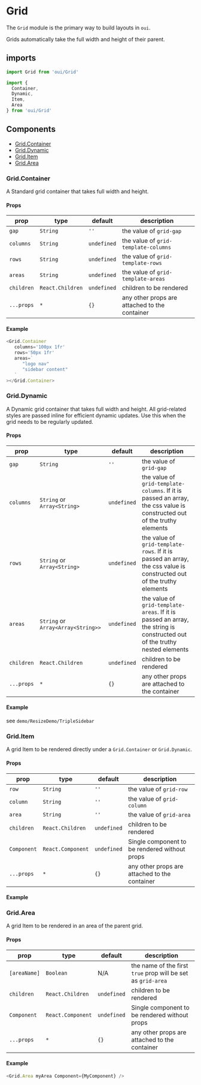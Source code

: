 # Grid

The `Grid` module is the primary way to build layouts in `oui`.

Grids automatically take the full width and height of their parent.

## imports
```js
import Grid from 'oui/Grid'

import {
  Container,
  Dynamic,
  Item,
  Area
} from 'oui/Grid'
```

## Components
- [Grid.Container](#gridcontainer)
- [Grid.Dynamic](#griddynamic)
- [Grid.Item](#griditem)
- [Grid.Area](#gridarea)

### Grid.Container

A Standard grid container that takes full width and height.

#### Props

|prop|type|default|description| 
|----|----|-------|-----------|
|`gap`|`String`|`''`|the value of `grid-gap`|
|`columns`|`String`|`undefined`|the value of `grid-template-columns`|
|`rows`|`String`|`undefined`|the value of `grid-template-rows`|
|`areas`|`String`|`undefined`|the value of `grid-template-areas`|
|`children`|`React.Children`|`undefined`|children to be rendered|
|`...props`|`*`|`{}`| any other props are attached to the container|

#### Example
```js
<Grid.Container
   columns='100px 1fr'
   rows='50px 1fr'
   areas=`
      "logo nav"
      "sidebar content"
   `
></Grid.Container>
```

### Grid.Dynamic

A Dynamic grid container that takes full width and height.
All grid-related styles are passed inline for efficient dynamic updates. Use this when the grid needs to be regularly updated.

#### Props

|prop|type|default|description| 
|----|----|-------|-----------|
|`gap`|`String`|`''`|the value of `grid-gap`|
|`columns`|`String` or `Array<String>`|`undefined`|the value of `grid-template-columns`. If it is passed an array, the css value is constructed out of the truthy elements|
|`rows`|`String` or `Array<String>`|`undefined`|the value of `grid-template-rows`. If it is passed an array, the css value is constructed out of the truthy elements|
|`areas`|`String` or `Array<Array<String>>`|`undefined`|the value of `grid-template-areas`. If it is passed an array, the string is constructed out of the truthy nested elements|
|`children`|`React.Children`|`undefined`|children to be rendered|
|`...props`|`*`|`{}`| any other props are attached to the container|

#### Example
see `demo/ResizeDemo/TripleSidebar`

### Grid.Item

A grid Item to be rendered directly under a `Grid.Container` or `Grid.Dynamic`.

#### Props

|prop|type|default|description| 
|----|----|-------|-----------|
|`row`|`String`|`''`|the value of `grid-row`|
|`column`|`String`|`''`|the value of `grid-column`|
|`area`|`String`|`''`|the value of `grid-area`|
|`children`|`React.Children`|`undefined`|children to be rendered|
|`Component`|`React.Component`|`undefined`|Single component to be rendered without props|
|`...props`|`*`|`{}`| any other props are attached to the container|

#### Example

### Grid.Area

A grid Item to be rendered in an area of the parent grid.

#### Props

|prop|type|default|description| 
|----|----|-------|-----------|
|`[areaName]`|`Boolean`|N/A|the name of the first `true` prop will be set as `grid-area`|
|`children`|`React.Children`|`undefined`|children to be rendered|
|`Component`|`React.Component`|`undefined`|Single component to be rendered without props|
|`...props`|`*`|`{}`| any other props are attached to the container|

#### Example
```js
<Grid.Area myArea Component={MyComponent} />
```
